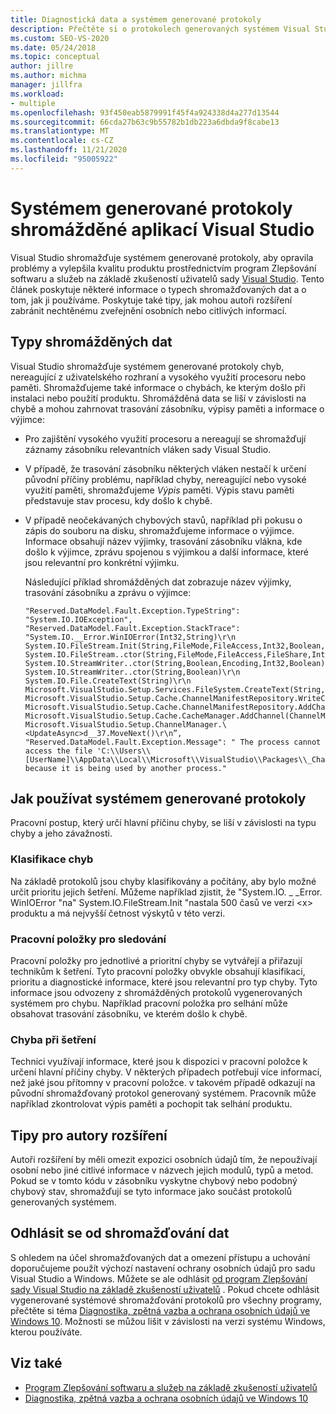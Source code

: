 ```yaml
---
title: Diagnostická data a systémem generované protokoly
description: Přečtěte si o protokolech generovaných systémem Visual Studio, typech shromažďovaných dat a o tom, jak se používají k řešení problémů a zlepšení kvality produktu.
ms.custom: SEO-VS-2020
ms.date: 05/24/2018
ms.topic: conceptual
author: jillre
ms.author: michma
manager: jillfra
ms.workload:
- multiple
ms.openlocfilehash: 93f450eab5879991f45f4a924338d4a277d13544
ms.sourcegitcommit: 66cda27b63c9b55782b1db223a6dbda9f8cabe13
ms.translationtype: MT
ms.contentlocale: cs-CZ
ms.lasthandoff: 11/21/2020
ms.locfileid: "95005922"
---
```

# <a name="system-generated-logs-collected-by-visual-studio"></a>Systémem generované protokoly shromážděné aplikací Visual Studio

Visual Studio shromažďuje systémem generované protokoly, aby opravila problémy a vylepšila kvalitu produktu prostřednictvím program Zlepšování softwaru a služeb na základě zkušeností uživatelů sady [Visual Studio](visual-studio-experience-improvement-program.md). Tento článek poskytuje některé informace o typech shromažďovaných dat a o tom, jak ji používáme. Poskytuje také tipy, jak mohou autoři rozšíření zabránit nechtěnému zveřejnění osobních nebo citlivých informací.

## <a name="types-of-collected-data"></a>Typy shromážděných dat

Visual Studio shromažďuje systémem generované protokoly chyb, nereagující z uživatelského rozhraní a vysokého využití procesoru nebo paměti. Shromažďujeme také informace o chybách, ke kterým došlo při instalaci nebo použití produktu. Shromážděná data se liší v závislosti na chybě a mohou zahrnovat trasování zásobníku, výpisy paměti a informace o výjimce:

- Pro zajištění vysokého využití procesoru a nereagují se shromažďují záznamy zásobníku relevantních vláken sady Visual Studio.

- V případě, že trasování zásobníku některých vláken nestačí k určení původní příčiny problému, například chyby, nereagující nebo vysoké využití paměti, shromažďujeme *Výpis* paměti. Výpis stavu paměti představuje stav procesu, kdy došlo k chybě.

- V případě neočekávaných chybových stavů, například při pokusu o zápis do souboru na disku, shromažďujeme informace o výjimce. Informace obsahují název výjimky, trasování zásobníku vlákna, kde došlo k výjimce, zprávu spojenou s výjimkou a další informace, které jsou relevantní pro konkrétní výjimku.

   Následující příklad shromážděných dat zobrazuje název výjimky, trasování zásobníku a zprávu o výjimce:

   ```text
   "Reserved.DataModel.Fault.Exception.TypeString": "System.IO.IOException",
   "Reserved.DataModel.Fault.Exception.StackTrace": "System.IO.__Error.WinIOError(Int32,String)\r\n
   System.IO.FileStream.Init(String,FileMode,FileAccess,Int32,Boolean,FileShare,Int32,FileOptions,SECURITY_ATTRIBUTES,String,Boolean,Boolean,Boolean)\r\n
   System.IO.FileStream..ctor(String,FileMode,FileAccess,FileShare,Int32,FileOptions,String,Boolean,Boolean,Boolean)\r\nSystem.IO.StreamWriter.CreateFile(String,Boolean,Boolean)\r\n
   System.IO.StreamWriter..ctor(String,Boolean,Encoding,Int32,Boolean)\r\n
   System.IO.StreamWriter..ctor(String,Boolean)\r\n
   System.IO.File.CreateText(String)\r\n
   Microsoft.VisualStudio.Setup.Services.FileSystem.CreateText(String,Boolean)\r\n
   Microsoft.VisualStudio.Setup.Cache.ChannelManifestRepository.WriteChannelManifest(IChannelManifest,String,String)\r\n
   Microsoft.VisualStudio.Setup.Cache.ChannelManifestRepository.AddChannel(ChannelManifestPair,Boolean)\r\n
   Microsoft.VisualStudio.Setup.Cache.CacheManager.AddChannel(ChannelManifestPair,Boolean)\r\n
   Microsoft.VisualStudio.Setup.ChannelManager.\<UpdateAsync>d__37.MoveNext()\r\n”,
   "Reserved.DataModel.Fault.Exception.Message": " The process cannot access the file 'C:\\Users\\[UserName]\\AppData\\Local\\Microsoft\\VisualStudio\\Packages\\_Channels\\4CB340F5\\channelManifest.json' because it is being used by another process."
   ```

## <a name="how-we-use-system-generated-logs"></a>Jak používat systémem generované protokoly

Pracovní postup, který určí hlavní příčinu chyby, se liší v závislosti na typu chyby a jeho závažnosti.

### <a name="error-classification"></a>Klasifikace chyb

Na základě protokolů jsou chyby klasifikovány a počítány, aby bylo možné určit prioritu jejich šetření. Můžeme například zjistit, že "System.IO. \_ _Error. WinIOError "na" System.IO.FileStream.Init "nastala 500 časů ve verzi \<x> produktu a má nejvyšší četnost výskytů v této verzi.

### <a name="work-items-for-tracking"></a>Pracovní položky pro sledování

Pracovní položky pro jednotlivé a prioritní chyby se vytvářejí a přiřazují technikům k šetření. Tyto pracovní položky obvykle obsahují klasifikaci, prioritu a diagnostické informace, které jsou relevantní pro typ chyby. Tyto informace jsou odvozeny z shromážděných protokolů vygenerovaných systémem pro chybu. Například pracovní položka pro selhání může obsahovat trasování zásobníku, ve kterém došlo k chybě.

### <a name="error-investigation"></a>Chyba při šetření

Technici využívají informace, které jsou k dispozici v pracovní položce k určení hlavní příčiny chyby. V některých případech potřebují více informací, než jaké jsou přítomny v pracovní položce. v takovém případě odkazují na původní shromažďovaný protokol generovaný systémem. Pracovník může například zkontrolovat výpis paměti a pochopit tak selhání produktu.

## <a name="tips-for-extension-authors"></a>Tipy pro autory rozšíření

Autoři rozšíření by měli omezit expozici osobních údajů tím, že nepoužívají osobní nebo jiné citlivé informace v názvech jejich modulů, typů a metod. Pokud se v tomto kódu v zásobníku vyskytne chybový nebo podobný chybový stav, shromažďují se tyto informace jako součást protokolů generovaných systémem.

## <a name="opt-out-of-data-collection"></a>Odhlásit se od shromažďování dat

S ohledem na účel shromažďovaných dat a omezení přístupu a uchování doporučujeme použít výchozí nastavení ochrany osobních údajů pro sadu Visual Studio a Windows. Můžete se ale odhlásit [od program Zlepšování sady Visual Studio na základě zkušeností uživatelů](../ide/visual-studio-experience-improvement-program.md#opt-in-or-out) . Pokud chcete odhlásit vygenerované systémové shromažďování protokolů pro všechny programy, přečtěte si téma [Diagnostika, zpětná vazba a ochrana osobních údajů ve Windows 10](https://privacy.microsoft.com/windows-10-feedback-diagnostics-and-privacy). Možnosti se můžou lišit v závislosti na verzi systému Windows, kterou používáte.

## <a name="see-also"></a>Viz také

- [Program Zlepšování softwaru a služeb na základě zkušeností uživatelů](visual-studio-experience-improvement-program.md)
- [Diagnostika, zpětná vazba a ochrana osobních údajů ve Windows 10](https://privacy.microsoft.com/windows-10-feedback-diagnostics-and-privacy)